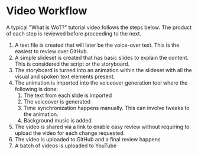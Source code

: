 # Video Workflow

A typical "What is WoT?" tutorial video follows the steps below. The product of each step is reviewed before proceeding to the next.

1. A text file is created that will later be the voice-over text. This is the easiest to review over GitHub.
1. A simple slideset is created that has basic slides to explain the content. This is considered the script or the storyboard.
2. The storyboard is turned into an animation within the slideset with all the visual and spoken text elements present.
3. The animation is imported into the voiceover generation tool where the following is done:
   1. The text from each slide is imported
   2. The voiceover is generated
   3. Time synchronization happens manually. This can involve tweaks to the animation.
   4. Background music is added
4. The video is shared via a link to enable easy review without requiring to upload the video for each change requested.
4. The video is uploaded to GitHub and a final review happens
5. A batch of videos is uploaded to YouTube
